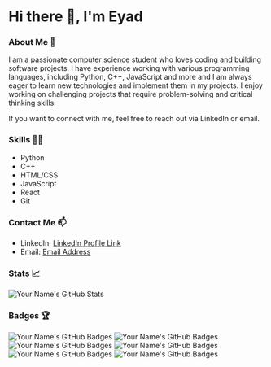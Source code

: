 # Hi there 👋, I'm Eyad

### About Me 🚀

I am a passionate computer science student who loves coding and building software projects. I have experience working with various programming languages, including Python, C++, JavaScript and more and I am always eager to learn new technologies and implement them in my projects. I enjoy working on challenging projects that require problem-solving and critical thinking skills. 

If you want to connect with me, feel free to reach out via LinkedIn or email.


### Skills 🤹‍♀️

- Python
- C++
- HTML/CSS
- JavaScript
- React
- Git

### Contact Me 📫

- LinkedIn: [LinkedIn Profile Link](https://www.linkedin.com/in/eyad-elshabrawy/)
- Email: [Email Address](mailto:eyad_elshabrawy@outlook.com)

### Stats 📈

![Your Name's GitHub Stats](https://github-readme-stats.vercel.app/api?username=eyadshabrawy&count_private=true&show_icons=true&theme=radical)

### Badges 🏆

![Your Name's GitHub Badges](https://img.shields.io/badge/-Python-blue?style=flat-square&logo=python&logoColor=white&labelColor=black&color=blue)
![Your Name's GitHub Badges](https://img.shields.io/badge/-C++-blue?style=flat-square&logo=c%2B%2B&logoColor=white&labelColor=black&color=blue)
![Your Name's GitHub Badges](https://img.shields.io/badge/-HTML/CSS-blue?style=flat-square&logo=html5&logoColor=white&labelColor=black&color=blue)
![Your Name's GitHub Badges](https://img.shields.io/badge/-JavaScript-blue?style=flat-square&logo=Javascript&logoColor=white&labelColor=black&color=blue)
![Your Name's GitHub Badges](https://img.shields.io/badge/-Git-blue?style=flat-square&logo=git&logoColor=white&labelColor=black&color=blue)
![Your Name's GitHub Badges](https://img.shields.io/badge/-React-blue?style=flat-square&logo=react&logoColor=white&labelColor=black&color=blue)
